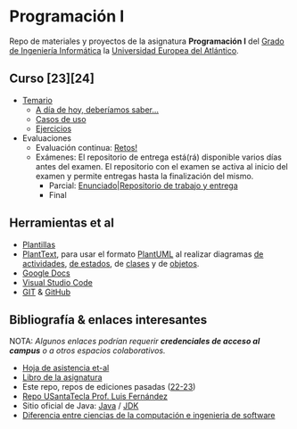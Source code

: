 # Programación I

Repo de materiales y proyectos de la asignatura **Programación I** del [Grado de Ingeniería Informática](https://www.uneatlantico.es/escuela-politecnica-superior/estudios-grado-oficial-en-ingenieria-informatica) la [Universidad Europea del Atlántico](https://www.uneatlantico.es). 

## Curso [23][24]

- [Temario](temario/README.md)
  - [A día de hoy, deberíamos saber...](temario/aDiaDeHoy.md)
  - [Casos de uso](temario/casosDeUso/README.md)
  - [Ejercicios](temario/ejercicios/README.md)
- Evaluaciones
  - Evaluación continua: [Retos!](evaluaciones/retos/README.md)
  - Exámenes: El repositorio de entrega está(rá) disponible varios días antes del examen. El repositorio con el examen se activa al inicio del examen y permite entregas hasta la finalización del mismo.
    - Parcial: [Enunciado](https://github.com/mmasias/23-24-PRG1-ExamenParcial/)|[Repositorio de trabajo y entrega](https://classroom.github.com/a/F5tyCCcz)
    - Final

## Herramientas et al

- [Plantillas](/documentos/plantillas.md)
- [PlantText](https://www.planttext.com/), para usar el formato [PlantUML](https://plantuml.com/es/) al realizar diagramas [de actividades](https://plantuml.com/es/activity-diagram-beta), [de estados](https://plantuml.com/es/state-diagram), de [clases](https://plantuml.com/es/class-diagram) y de [objetos](https://plantuml.com/es/object-diagram). 
- [Google Docs](https://drive.google.com/drive/u/0/my-drive)
- [Visual Studio Code](https://code.visualstudio.com/)
- [GIT](https://git-scm.com/) & [GitHub](https://github.com/)

## Bibliografía & enlaces interesantes

NOTA: *Algunos enlaces podrían requerir **credenciales de acceso al campus** o a otros espacios colaborativos.*

- [Hoja de asistencia et-al](https://docs.google.com/spreadsheets/d/1J-Dh75a0I21p3nmVXEu0oj_WXAjow1_dhvWaRyiYXv0/edit?usp=sharing)
- [Libro de la asignatura](https://campus.uneatlantico.es/pluginfile.php/83723/mod_folder/content/0/Ingenier%C3%ADa%20Inform%C3%A1tica%20-%20Materiales%20espec%C3%ADficos/0030%20-%20Java.pdf?forcedownload=1)
- Este repo, repos de ediciones pasadas ([22-23](https://github.com/mmasias/prg1-22-23))
- [Repo USantaTecla Prof. Luis Fernández](https://github.com/USantaTecla-0-general/3-publicaciones)
- Sitio oficial de Java: [Java](https://www.java.com/es/) / [JDK](https://jdk.java.net/)
- [Diferencia entre ciencias de la computación e ingenieria de software](https://interestingengineering.com/culture/computer-science-vs-software-engineering-how-are-they-different)
